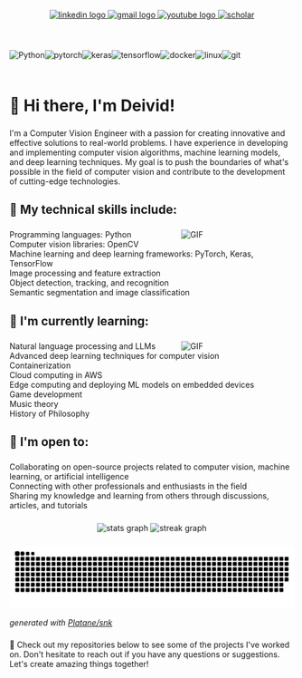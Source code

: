 <br clear="both">

<div align="center">
  <a href="https://www.linkedin.com/in/deivid-botina-13ba33214/" target="_blank">
    <img src="https://img.shields.io/static/v1?message=LinkedIn&logo=linkedin&label=&color=0077B5&logoColor=white&labelColor=&style=for-the-badge" height="35" alt="linkedin logo"  />
  </a>
  <a href="mailto:deivid.johan.botina.monsalve@gmail.com" target="_blank">
    <img src="https://img.shields.io/static/v1?message=GMAIL&logo=gmail&label=&color=D14836&logoColor=white&labelColor=&style=for-the-badge" height="35" alt="gmail logo"  />
  </a>
  <a href="https://www.youtube.com/channel/UCKA5FaaDNOdlmkVxmeMMJvw" target="_blank">
    <img src="https://img.shields.io/static/v1?message=Youtube&logo=youtube&label=&color=FF0000&logoColor=white&labelColor=&style=for-the-badge" height="35" alt="youtube logo"  />
  </a>
  <a href="https://scholar.google.es/citations?hl=en&user=yluMQiAAAAAJ" target="_blank">
    <img src="https://img.shields.io/static/v1?message=Scholar&label=&color=4285F4&logoColor=white&labelColor=&style=for-the-badge" height="35" alt="scholar"  />
  </a>
</div>

###

<br clear="both">

<a href="https://www.python.org" target="_blank"><img align="left" alt="Python" height ="42px" src="https://raw.githubusercontent.com/rahul-jha98/github_readme_icons/main/language_and_tools/square/python/python.svg"></a>
<a href="https://pytorch.org/" target="_blank"> <img align="left" src="https://raw.githubusercontent.com/rahul-jha98/github_readme_icons/main/language_and_tools/square/pytorch/pytorch.svg" alt="pytorch" height="42px"/> </a> 
<a href="https://keras.io/" target="_blank"> <img align="left" src="https://upload.wikimedia.org/wikipedia/commons/a/ae/Keras_logo.svg" alt="keras" height="42px"/> </a> 
<a href="https://www.tensorflow.org" target="_blank"> <img align="left" src="https://raw.githubusercontent.com/rahul-jha98/github_readme_icons/main/language_and_tools/square/tensorflow/tensorflow.svg" alt="tensorflow" height="42px"/> </a> 
<a href="https://www.docker.com" target="_blank"> <img src="https://github.com/bwks/vendor-icons-svg/blob/master/docker-logo.svg" align="left" alt="docker" height='42px'/> </a>
<a href="https://www.linux.org" target="_blank"> <img src="https://github.com/bwks/vendor-icons-svg/blob/master/linux.svg" align="left" alt="linux" height='42px'/> </a>
<a href="https://git-scm.com/" target="_blank"> <img src="https://raw.githubusercontent.com/rahul-jha98/github_readme_icons/main/language_and_tools/square/git-scm/git-scm.svg" align="left" alt="git" height='42px'/> </a>

###

<br clear="both">

<h1 align="left">👋 Hi there, I'm Deivid!</h1>

###

I'm a Computer Vision Engineer with a passion for creating innovative and effective solutions to real-world problems. I have experience in developing and implementing computer vision algorithms, machine learning models, and deep learning techniques. My goal is to push the boundaries of what's possible in the field of computer vision and contribute to the development of cutting-edge technologies.

###


<h2 align="left">🔧 My technical skills include:</h2>

###


<img align="right" alt="GIF" src="https://user-images.githubusercontent.com/74038190/212749695-a6817c5a-a794-462b-afca-1b5ce7dd5e63.gif" width="200px"/>

<p align="left">Programming languages: Python<br>Computer vision libraries: OpenCV<br>Machine learning and deep learning frameworks: PyTorch, Keras,  TensorFlow<br>Image processing and feature extraction<br>Object detection, tracking, and recognition<br>Semantic segmentation and image classification</p>

###


<h2 align="left">🌱 I'm currently learning:</h2>

###

<img align="right" alt="GIF" src="https://user-images.githubusercontent.com/74038190/212284145-bf2c01a8-c448-4f1a-b911-996024c84606.gif" width="200px"/>

<p align="left">Natural language processing and LLMs<br>Advanced deep learning techniques for computer vision<br>Containerization<br>Cloud computing in AWS<br>Edge computing and deploying ML models on embedded devices<br>Game development<br>Music theory<br>History of Philosophy</p>

###


<h2 align="left">🤝 I'm open to:</h2>

###

<p align="left">Collaborating on open-source projects related to computer vision, machine learning, or artificial intelligence<br>Connecting with other professionals and enthusiasts in the field<br>Sharing my knowledge and learning from others through discussions, articles, and tutorials</p>

###

<div align="center">
  <img src="https://github-readme-stats.vercel.app/api?username=deividbotina-alv&hide_title=false&hide_rank=false&show_icons=true&include_all_commits=true&count_private=true&disable_animations=false&theme=algolia&locale=en&hide_border=false" height="200" alt="stats graph"  />
  <img src="https://streak-stats.demolab.com?user=deividbotina-alv&locale=en&mode=daily&theme=algolia&hide_border=false&border_radius=5" height="200" alt="streak graph"  />
</div>

###

<picture>
  <source media="(prefers-color-scheme: dark)" srcset="https://raw.githubusercontent.com/platane/platane/output/github-contribution-grid-snake-dark.svg">
  <source media="(prefers-color-scheme: light)" srcset="https://raw.githubusercontent.com/platane/platane/output/github-contribution-grid-snake.svg">
  <img alt="github contribution grid snake animation" src="https://raw.githubusercontent.com/platane/platane/output/github-contribution-grid-snake.svg">
</picture>

_generated with [Platane/snk](https://github.com/Platane/snk)_

###

<p align="left">💼 Check out my repositories below to see some of the projects I've worked on. Don't hesitate to reach out if you have any questions or suggestions. Let's create amazing things together!</p>

###
